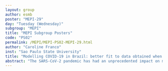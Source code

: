 ```yaml
---
layout: group
author: esmb
poster: "MEPI-29"
day: "Tuesday (Wednesday)"
subgroup: "MEPI"
title: "MEPI Subgroup Posters"
code: "PS02"
permalink: /MEPI/MEPI-PS02-MEPI-29.html
author: "Caroline Franco"
inst: "Sao Paulo State University"
title: "Modelling COVID-19 in Brazil: better fit to data obtained when including the percolation effect approximation"
abstract: "The SARS-CoV-2 pandemic has had an unprecedented impact on multiple levels of society. Not only has the pandemic completely overwhelmed some health systems but it has also changed how scientific evidence is shared and increased the pace at which such evidence is published and consumed, by scientists, policymakers and the wider public. Through the COVID-19 Modelling (CoMo) Consortium and the Observatório COVID-19 BR, we created modelling frameworks that could help simulate the effect of different non-pharmaceutical interventions on mitigating the epidemic in numerous locations. Here, we describe how this framework was adapted to the Brazilian context and, more specifically, fitted to data from the city of Sao Paulo. We propose an approximation for the percolation effect observed in social networks connectivity, due to the adoption of social distancing measures, and we show that this leads to better fitting to data, indicating the importance of this effect in such a system."
---
```

